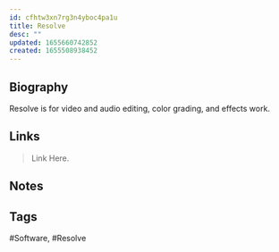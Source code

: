 ```yaml
---
id: cfhtw3xn7rg3n4yboc4pa1u
title: Resolve
desc: ""
updated: 1655660742852
created: 1655508938452
---
```


## Biography

Resolve is for video and audio editing, color grading, and effects work.

## Links

> Link Here.

## Notes

## Tags

#Software, #Resolve
